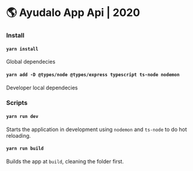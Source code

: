 # 🌎 Ayudalo App Api | 2020

### Install

#### `yarn install`

Global dependecies

#### `yarn add -D @types/node @types/express typescript ts-node nodemon`

Developer local dependecies

### Scripts

#### `yarn run dev`

Starts the application in development using `nodemon` and `ts-node` to do hot reloading.

#### `yarn run build`

Builds the app at `build`, cleaning the folder first.
